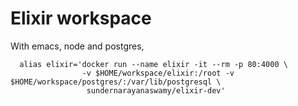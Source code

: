 # Elixir workspace

  With emacs, node  and postgres,
```
  alias elixir='docker run --name elixir -it --rm -p 80:4000 \
                -v $HOME/workspace/elixir:/root -v $HOME/workspace/postgres/:/var/lib/postgresql \
                 sundernarayanaswamy/elixir-dev'

```
